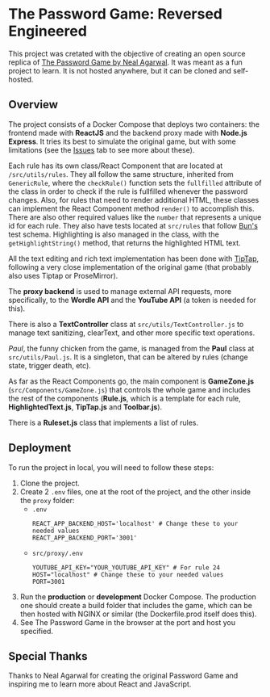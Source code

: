 # The Password Game: Reversed Engineered

This project was cretated with the objective of creating an open source replica of [The Password Game by Neal Agarwal](https://neal.fun/password-game/). It was meant as a fun project to learn. It is not hosted anywhere, but it can be cloned and self-hosted.

## Overview

The project consists of a Docker Compose that deploys two containers: the frontend made with **ReactJS** and the backend proxy made with **Node.js Express**. It tries its best to simulate the original game, but with some limitations (see the [Issues](https://github.com/i-penr/password-game/issues) tab to see more about these).

Each rule has its own class/React Component that are located at `/src/utils/rules`. They all follow the same structure, inherited from `GenericRule`, where the `checkRule()` function sets the `fullfilled` attribute of the class in order to check if the rule is fullfilled whenever the password changes. Also, for rules that need to render additional HTML, these classes can implement the React Component method `render()` to accomplish this. There are also other required values like the `number` that represents a unique id for each rule. They also have tests located at `src/rules` that follow [Bun's](https://bun.sh/) test schema. Highlighting is also managed in the class, with the `getHighlightString()` method, that returns the highlighted HTML text.

All the text editing and rich text implementation has been done with [TipTap](https://tiptap.dev/), following a very close implementation of the original game (that probably also uses Tiptap or ProseMirror).

The **proxy backend** is used to manage external API requests, more specifically, to the **Wordle API** and the **YouTube API** (a token is needed for this).

There is also a **TextController** class at `src/utils/TextController.js` to manage text sanitizing, clearText, and other more specific text operations.

*Paul*, the funny chicken from the game, is managed from the **Paul** class at `src/utils/Paul.js`. It is a singleton, that can be altered by rules (change state, trigger death, etc).

As far as the React Components go, the main component is **GameZone.js** (`src/Components/GameZone.js`) that controls the whole game and includes the rest of the components (**Rule.js**, which is a template for each rule, **HighlightedText.js**, **TipTap.js** and **Toolbar.js**).

There is a **Ruleset.js** class that implements a list of rules.

## Deployment

To run the project in local, you will need to follow these steps:

1. Clone the project.
2. Create 2 `.env` files, one at the root of the project, and the other inside the `proxy` folder:
    - `.env`
        ```
        REACT_APP_BACKEND_HOST='localhost' # Change these to your needed values
        REACT_APP_BACKEND_PORT='3001'
        ```
    - `src/proxy/.env`
        ```
        YOUTUBE_API_KEY="YOUR_YOUTUBE_API_KEY" # For rule 24
        HOST="localhost" # Change these to your needed values
        PORT=3001
        ```
3. Run the **production** or **development** Docker Compose. The production one should create a build folder that includes the game, which can be then hosted with NGINX or similar (the Dockerfile.prod itself does this).
4. See The Password Game in the browser at the port and host you specified.

## Special Thanks

Thanks to Neal Agarwal for creating the original Password Game and inspiring me to learn more about React and JavaScript.
